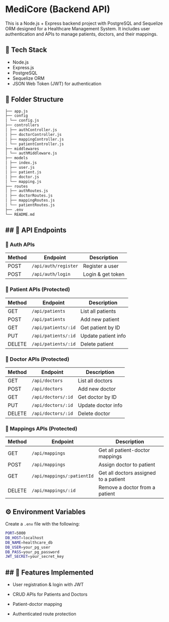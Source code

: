 
# MediCore (Backend API)
This is a Node.js + Express backend project with PostgreSQL and Sequelize ORM designed for a Healthcare Management System. It includes user authentication and APIs to manage patients, doctors, and their mappings.



## 🔧 Tech Stack

- Node.js
- Express.js
- PostgreSQL
- Sequelize ORM
- JSON Web Token (JWT) for authentication


## 📁 Folder Structure
```bash
├── app.js
├── config
│ └── config.js
├── controllers
│ ├── authController.js
│ ├── doctorController.js
│ ├── mappingController.js
│ └── patientController.js
├── middlewares
│ └── authMiddleware.js
├── models
│ ├── index.js
│ ├── user.js
│ ├── patient.js
│ ├── doctor.js
│ └── mapping.js
├── routes
│ ├── authRoutes.js
│ ├── doctorRoutes.js
│ ├── mappingRoutes.js
│ └── patientRoutes.js
├── .env
└── README.md

```
## ## 🚀 API Endpoints
### 🔸 Auth APIs

| Method | Endpoint         | Description          |
|--------|------------------|----------------------|
| POST   | `/api/auth/register` | Register a user   |
| POST   | `/api/auth/login`    | Login & get token |

### 🔸 Patient APIs (Protected)

| Method | Endpoint           | Description               |
|--------|--------------------|---------------------------|
| GET    | `/api/patients`    | List all patients         |
| POST   | `/api/patients`    | Add new patient           |
| GET    | `/api/patients/:id`| Get patient by ID         |
| PUT    | `/api/patients/:id`| Update patient info       |
| DELETE | `/api/patients/:id`| Delete patient            |

### 🔸 Doctor APIs (Protected)

| Method | Endpoint          | Description              |
|--------|-------------------|--------------------------|
| GET    | `/api/doctors`    | List all doctors         |
| POST   | `/api/doctors`    | Add new doctor           |
| GET    | `/api/doctors/:id`| Get doctor by ID         |
| PUT    | `/api/doctors/:id`| Update doctor info       |
| DELETE | `/api/doctors/:id`| Delete doctor            |

### 🔸 Mappings APIs (Protected)
| Method | Endpoint                | Description                               |
|--------|-------------------------|-------------------------------------------|
| GET    | `/api/mappings`         | Get all patient-doctor mappings           |
| POST   | `/api/mappings`         | Assign doctor to patient                  |
| GET    | `/api/mappings/:patientId` | Get all doctors assigned to a patient |
| DELETE | `/api/mappings/:id`     | Remove a doctor from a patient            |


## ⚙️ Environment Variables
Create a `.env` file with the following:
```bash
PORT=5000
DB_HOST=localhost
DB_NAME=healthcare_db
DB_USER=your_pg_user
DB_PASS=your_pg_password
JWT_SECRET=your_secret_key
```
## ## 📌 Features Implemented
- User registration & login with JWT

- CRUD APIs for Patients and Doctors

- Patient-doctor mapping

- Authenticated route protection
